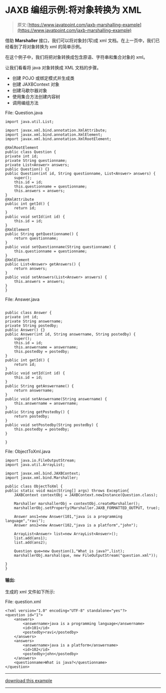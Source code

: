 # JAXB 编组示例:将对象转换为 XML

> 原文:[https://www.javatpoint.com/jaxb-marshalling-example](https://www.javatpoint.com/jaxb-marshalling-example)

借助 **Marshaller** 接口，我们可以将对象封(写)成 xml 文档。在上一页中，我们已经看到了将对象转换为 xml 的简单示例。

在这个例子中，我们将把对象转换成包含原语、字符串和集合对象的 xml。

让我们看看将 java 对象转换成 XML 文档的步骤。

*   创建 POJO 或绑定模式并生成类
*   创建 JAXBContext 对象
*   创建马歇尔器对象
*   使用集合方法创建内容树
*   调用编组方法

File: Question.java

```
import java.util.List;

import javax.xml.bind.annotation.XmlAttribute;
import javax.xml.bind.annotation.XmlElement;
import javax.xml.bind.annotation.XmlRootElement;

@XmlRootElement
public class Question {
private int id;
private String questionname;
private List<Answer> answers;
public Question() {}
public Question(int id, String questionname, List<Answer> answers) {
	super();
	this.id = id;
	this.questionname = questionname;
	this.answers = answers;
}
@XmlAttribute
public int getId() {
	return id;
}
public void setId(int id) {
	this.id = id;
}
@XmlElement
public String getQuestionname() {
	return questionname;
}
public void setQuestionname(String questionname) {
	this.questionname = questionname;
}
@XmlElement
public List<Answer> getAnswers() {
	return answers;
}
public void setAnswers(List<Answer> answers) {
	this.answers = answers;
}
}

```

File: Answer.java

```

public class Answer {
private int id;
private String answername;
private String postedby;
public Answer() {}
public Answer(int id, String answername, String postedby) {
	super();
	this.id = id;
	this.answername = answername;
	this.postedby = postedby;
}
public int getId() {
	return id;
}
public void setId(int id) {
	this.id = id;
}
public String getAnswername() {
	return answername;
}
public void setAnswername(String answername) {
	this.answername = answername;
}
public String getPostedby() {
	return postedby;
}
public void setPostedby(String postedby) {
	this.postedby = postedby;
}

}

```

File: ObjectToXml.java

```
import java.io.FileOutputStream;
import java.util.ArrayList;

import javax.xml.bind.JAXBContext;
import javax.xml.bind.Marshaller;

public class ObjectToXml {
public static void main(String[] args) throws Exception{
	JAXBContext contextObj = JAXBContext.newInstance(Question.class);

    Marshaller marshallerObj = contextObj.createMarshaller();
    marshallerObj.setProperty(Marshaller.JAXB_FORMATTED_OUTPUT, true);

    Answer ans1=new Answer(101,"java is a programming language","ravi");
    Answer ans2=new Answer(102,"java is a platform","john");

    ArrayList<Answer> list=new ArrayList<Answer>();
    list.add(ans1);
    list.add(ans2);

    Question que=new Question(1,"What is java?",list);
    marshallerObj.marshal(que, new FileOutputStream("question.xml"));

}
}

```

#### 输出:

生成的 xml 文件如下所示:

File: question.xml

```
<?xml version="1.0" encoding="UTF-8" standalone="yes"?>
<question id="1">
    <answers>
        <answername>java is a programming language</answername>
        <id>101</id>
        <postedby>ravi</postedby>
    </answers>
    <answers>
        <answername>java is a platform</answername>
        <id>102</id>
        <postedby>john</postedby>
    </answers>
    <questionname>What is java?</questionname>
</question>

```

* * *

[download this example](src/jaxb/jaxbmarshal3.zip)

* * *